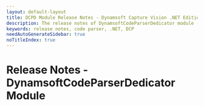 ```yaml
---
layout: default-layout
title: DCPD Module Release Notes - Dynamsoft Capture Vision .NET Edition
description: The release notes of DynamsoftCodeParserDedicator module - Dynamsoft Capture Vision .NET Edition.
keywords: release notes, code parser, .NET, DCP
needAutoGenerateSidebar: true
noTitleIndex: true
---
```


# Release Notes - DynamsoftCodeParserDedicator Module
